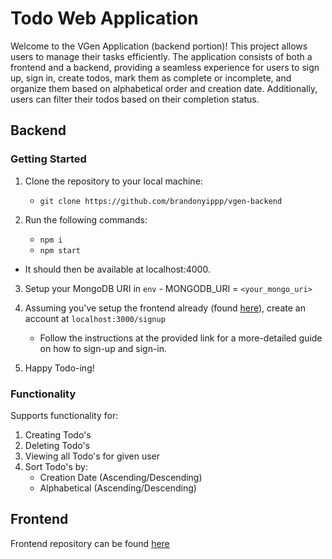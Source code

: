 # Todo Web Application

Welcome to the VGen Application (backend portion)! This project allows users to manage their tasks efficiently. The application consists of both a frontend and a backend, providing a seamless experience for users to sign up, sign in, create todos, mark them as complete or incomplete, and organize them based on alphabetical order and creation date. Additionally, users can filter their todos based on their completion status.

## Backend

### Getting Started

1. Clone the repository to your local machine:

    - ```git clone https://github.com/brandonyippp/vgen-backend```

2. Run the following commands:
    - ```npm i```
    - ```npm start```
  - It should then be available at localhost:4000.

3. Setup your MongoDB URI in ```env```
       - MONGODB_URI = ```<your_mongo_uri>```

6. Assuming you've setup the frontend already (found <a href="https://github.com/brandonyippp/vgen-frontend">here</a>), create an account at ```localhost:3000/signup```
    - Follow the instructions at the provided link for a more-detailed guide on how to sign-up and sign-in.

7. Happy Todo-ing!

### Functionality

Supports functionality for:
  1. Creating Todo's
  2. Deleting Todo's
  3. Viewing all Todo's for given user
  4. Sort Todo's by:
     - Creation Date (Ascending/Descending)
     - Alphabetical (Ascending/Descending)

## Frontend

Frontend repository can be found <a href="https://github.com/brandonyippp/vgen-frontend">here</a>

